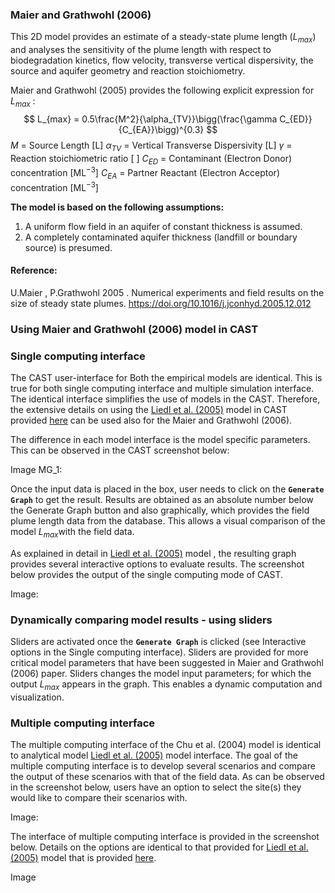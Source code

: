 ### Maier and Grathwohl (2006)

This 2D model provides an estimate of a steady-state plume length ($L_{max}$) and analyses the sensitivity of the plume length with respect to biodegradation kinetics, flow velocity, transverse vertical dispersivity, the source and aquifer geometry and reaction stoichiometry.

Maier and Grathwohl (2005) provides the following explicit expression for $L_{max}$ :
$$
L_{max} = 0.5\frac{M^2}{\alpha_{TV}}\bigg(\frac{\gamma C_{ED}}{C_{EA}}\bigg)^{0.3}
$$
$M$ = Source Length [L]
$\alpha_{TV}$ = Vertical Transverse Dispersivity [L]
$\gamma$ = Reaction stoichiometric ratio [ ]
$C_{ED}$ = Contaminant (Electron Donor) concentration [ML$^{-3}$]
$C_{EA}$ = Partner Reactant (Electron Acceptor) concentration [ML$^{-3}$]

**The model is based on the following assumptions:**

1. A uniform flow field in an aquifer of constant thickness is assumed.
2. A completely contaminated aquifer thickness (landfill or boundary source) is presumed.

#### Reference:

 U.Maier , P.Grathwohl 2005 . Numerical experiments and field results on the size of steady state plumes. https://doi.org/10.1016/j.jconhyd.2005.12.012

### Using Maier and Grathwohl (2006) model in CAST

### Single computing interface

The CAST user-interface for Both the empirical models are identical. This is true for both single computing interface and multiple simulation interface. The identical interface simplifies the use of models in the CAST. Therefore, the extensive details on using the  [Liedl et al. (2005)](refli2005)  model in CAST provided [here](refli) can be used also for the Maier and Grathwohl (2006).

The difference in each model interface is the model specific parameters. This can be observed in the CAST screenshot below: 

Image MG_1:

Once the input data is placed in the box, user needs to click on the **`Generate Graph`** to get the result. Results are obtained as an absolute number below the Generate Graph button and also graphically, which provides the field plume length data from the database. This allows a visual comparison of the model $L_{max}$with the field data.



As explained in detail in [Liedl et al. (2005)](refli2005)  model , the resulting graph provides several interactive options to evaluate results. The screenshot below provides the output of the single computing mode of CAST.

Image:

### Dynamically comparing model results - using sliders

Sliders are activated once the **`Generate Graph`** is clicked (see Interactive options in the Single computing interface). Sliders are provided for more critical model parameters that have been suggested in Maier and Grathwohl (2006) paper. Sliders changes the model input parameters; for which the output $L_{max}$ appears in the graph. This enables a dynamic computation and visualization. 

### Multiple computing interface

The multiple computing interface of the Chu et al. (2004) model is identical to analytical model  [Liedl et al. (2005)](refli2005) model interface. The goal of the multiple computing interface  is to develop several scenarios and compare the output of these scenarios with that of the field data. As can be observed in the screenshot below, users have an option to select the site(s) they would like to compare their scenarios with.

Image:

The interface of multiple computing interface is provided in the screenshot below. Details on the options are identical to that provided for [Liedl et al. (2005)](refli2005)  model that is provided [here](refli).

Image